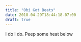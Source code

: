 ```yaml
---
title: "Obi Got Beats"
date: 2018-04-29T18:44:18-07:00
draft: true
---
```


I do I do. Peep some heat below
